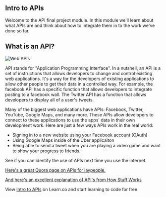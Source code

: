 

## Intro to APIs

Welcome to the API final project module. In this module we'll learn about what APIs are and think about how to integrate them in to the work we've done so far.

## What is an API?
![Web APIs](http://www.apiacademy.co/sites/default/files/Web-APIs-v5_0.png)

API stands for "Application Programming Interface". In a nutshell, an API is a set of instructions that allows developers to change and control existing web applications. It's a way for the developers of existing applications to allow other people to get their data in a controlled way. For example, the facebook API has a specific function that allows developers to integrate posting to a facebook wall. The Twitter API has a function that allows developers to display all of a user's tweets.

 Many of the biggest web applications have APIs: Facebook, Twitter, YouTube, Google Maps, and many more. These APIs allow developers to connect to these applications to use the apps' data in their own development work. Here are just a few ways APIs work in the real world:

+ Signing in to a new website using your Facebook account (OAuth)
+ Using Google Maps inside of the Uber applicaiton
+ Being able to send a tweet when you are playing a video game and want to show your progress to friends.

See if you can identify the use of APIs next time you use the internet.

[Here's a great Quora page on APIs for laypeople.](http://www.quora.com/In-laymans-terms-what-is-an-API-1)

[And here's an excellent explanation of API's from How Stuff Works](http://money.howstuffworks.com/business-communications/how-to-leverage-an-api-for-conferencing1.htm)

<p data-visibility='hidden'>View <a href='https://learn.co/lessons/hs-apis-intro' title='Intro to APIs'>Intro to APIs</a> on Learn.co and start learning to code for free.</p>
